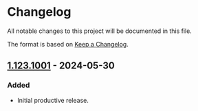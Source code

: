 # Changelog

All notable changes to this project will be documented in this file.

The format is based on [Keep a Changelog](https://keepachangelog.com/en/1.1.0/).

## [1.123.1001] - 2024-05-30

### Added

- Initial productive release.

[1.123.1001]: https://github.com/hasanciftci26/ui5-antares/tree/1.123.1001